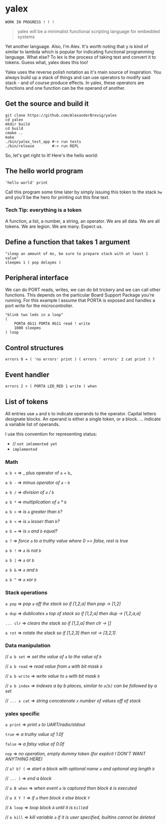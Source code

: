 # yalex

```                                      
WORK IN PROGRESS ! ! !
```

> yalex will be a minimalist functional scripting language for embedded systems

Yet another language. Also, I'm Alex.
It's worth noting that y is kind of similar to lambda which is popular for indicating functional programming language.
What else? To lex is the process of taking text and convert it to tokens. Guess what, yalex does this too!

Yalex uses the reverse polish notation as it's main source of inspiration.
You always build up a stack of things and can use operators to modify said stack - and of course produce effects. In yalex, these operators are functions and one function can be the operand of another.


## Get the source and build it

    git clone https://github.com/AlexanderBrevig/yalex
    cd yalex
    mkdir build
    cd build
    cmake ..
    make
    ./bin/yalex_test_app #-> run tests
    ./bin/release        #-> run REPL

So, let's get right to it! Here's the hello world:

## The hello world program

    'hello world' print
    
Call this program some time later by simply issuing this token to the stack ` hw ` and you'll be the hero for printing out this fine text.

### Tech Tip: everything is a token
A function, a list, a number, a string, an operator. We are all data. We are all tokens. 
We are legion. We are many. Expect us.

## Define a function that takes 1 argument

    "sleep an amount of ms, be sure to prepare stack with at least 1 value"
    sleepms 1 ( pop delayms )
    
## Peripheral interface

We can do PORT reads, writes, we can do bit trickery and we can call other functions. This depends on the particular Board Support Package you're running. For this example I assume that PORTA is exposed and handles a port write for the microcontroller.

    "blink two leds in a loop"
    (
        PORTA 0b11 PORTA 0b11 read ! write 
        1000 sleepms 
    ) loop

## Control structures

    errors 0 = ( 'no errors' print ) ( errors ' errors' 2 cat print ) ?

## Event handler

    errors 2 > ( PORTA LED_RED 1 write ) when

## List of tokens

All entries use `a` and `b` to indicate operands to the operator. 
Capital letters designate blocks.
An operand is either a single token, or a block.
... indicate a variable list of operands.

I use this convention for representing status:
 * // `not imlemented yet`
 * `implemented`

### Math

`a b +` => _ plus operator of `a` + `b`_

`a b -` => _minus operator of `a` - `b`_

`a b /` => _division of `a` / `b`_

`a b *` => _multiplication of `a` * `b`_

`a b >` => _is `a` greater than `b`?_

`a b <` => _is `a` lesser than `b`?_

`a b =` => _is `a` and `b` equal?_

`a ?` => _force `a` to a truthy value where 0 == false, rest is true_

`a b !` => _`a` is not `b`_

`a b |` => _`a` or `b`_

`a b &` => _`a` and `b`_

`a b ^` => _`a` xor `b`_

### Stack operations

`a pop` => _pop `a` off the stack so if [1,2,a] then pop -> [1,2]_

`a dup` => _dublicates `a` top of stack so if [1,2,a] then dup -> [1,2,a,a]_

`... clr` => _clears the stack so if [1,2,a] then clr -> []_

`a rot` => _rotate the stack so if [1,2,3] then rot -> [3,2,1]_

### Data manipulation

// `a b set` => _set the value of `a` to the value of `b`_

// `a b read` => _read value from `a` with bit mask `b`_

// `a b write` => _write value to `a` with bit mask `b`_

// `a b index` => _indexes a by b places, similar to `a[b]` can be followed by a set_

// `... x cat` => _string concatenate `x` number of values off of stack_

### yalex specific

`a print` => _print `a` to UART/radio/stdout_

`true` => _a truthy value of 1.0f_

`false` => _a falsy value of 0.0f_

 `nop` => _no operation, empty dummy token (for explicit I DON'T WANT ANYTHING HERE)_

// `a? b? (` => _start a block with optional name `a` and optional arg length `b`_

// `... )` => _end a block_

// `a B when` => _when event `a` is captured then block `B` is executed_

// `a X Y ?` => _if `a` then block `X` else block `Y`_

// `A loop` => _loop block `A` until it is `kill`ed_

// `a kill` => _kill variable `a` if it is user specified, builtins cannot be deleted_

